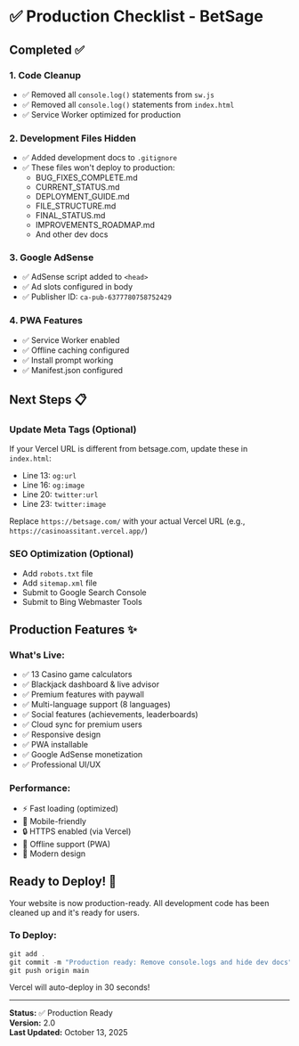# ✅ Production Checklist - BetSage

## Completed ✅

### 1. Code Cleanup
- ✅ Removed all `console.log()` statements from `sw.js`
- ✅ Removed all `console.log()` statements from `index.html`
- ✅ Service Worker optimized for production

### 2. Development Files Hidden
- ✅ Added development docs to `.gitignore`
- ✅ These files won't deploy to production:
  - BUG_FIXES_COMPLETE.md
  - CURRENT_STATUS.md
  - DEPLOYMENT_GUIDE.md
  - FILE_STRUCTURE.md
  - FINAL_STATUS.md
  - IMPROVEMENTS_ROADMAP.md
  - And other dev docs

### 3. Google AdSense
- ✅ AdSense script added to `<head>`
- ✅ Ad slots configured in body
- ✅ Publisher ID: `ca-pub-6377780758752429`

### 4. PWA Features
- ✅ Service Worker enabled
- ✅ Offline caching configured
- ✅ Install prompt working
- ✅ Manifest.json configured

## Next Steps 📋

### Update Meta Tags (Optional)
If your Vercel URL is different from betsage.com, update these in `index.html`:
- Line 13: `og:url`
- Line 16: `og:image`
- Line 20: `twitter:url`
- Line 23: `twitter:image`

Replace `https://betsage.com/` with your actual Vercel URL (e.g., `https://casinoassitant.vercel.app/`)

### SEO Optimization (Optional)
- Add `robots.txt` file
- Add `sitemap.xml` file
- Submit to Google Search Console
- Submit to Bing Webmaster Tools

## Production Features ✨

### What's Live:
- ✅ 13 Casino game calculators
- ✅ Blackjack dashboard & live advisor
- ✅ Premium features with paywall
- ✅ Multi-language support (8 languages)
- ✅ Social features (achievements, leaderboards)
- ✅ Cloud sync for premium users
- ✅ Responsive design
- ✅ PWA installable
- ✅ Google AdSense monetization
- ✅ Professional UI/UX

### Performance:
- ⚡ Fast loading (optimized)
- 📱 Mobile-friendly
- 🔒 HTTPS enabled (via Vercel)
- 💾 Offline support (PWA)
- 🎨 Modern design

## Ready to Deploy! 🚀

Your website is now production-ready. All development code has been cleaned up and it's ready for users.

### To Deploy:
```powershell
git add .
git commit -m "Production ready: Remove console.logs and hide dev docs"
git push origin main
```

Vercel will auto-deploy in 30 seconds!

---

**Status:** ✅ Production Ready  
**Version:** 2.0  
**Last Updated:** October 13, 2025
